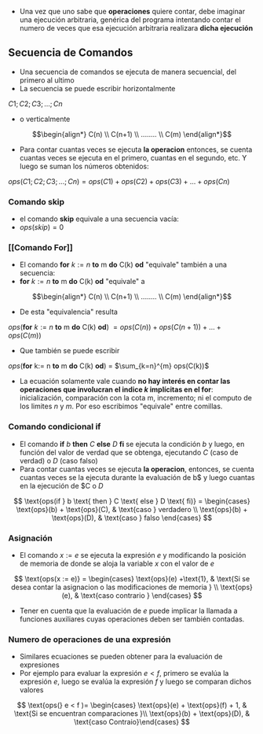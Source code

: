 - Una vez que uno sabe que **operaciones** quiere contar, debe imaginar una ejecución arbitraria, genérica del programa intentando contar el numero de veces que esa ejecución arbitraria realizara **dicha ejecución** 

## Secuencia de Comandos
- Una secuencia de comandos se ejecuta de manera secuencial, del primero al ultimo
- La secuencia se puede escribir horizontalmente

$C1; C2; C3; ...; Cn$

- o verticalmente

$$\begin{align*}
C(n) \\
C(n+1) \\
........ \\
C(m)
\end{align*}$$

- Para contar cuantas veces se ejecuta **la operacion** entonces, se cuenta cuantas veces se ejecuta en el primero, cuantas en el segundo, etc. Y luego se suman los números obtenidos:

 $ops(C1; C2; C3; ...; Cn) = ops(C1) + ops(C2) + ops(C3) + ... + ops(Cn)$

### Comando skip
- el comando **skip** equivale a una secuencia vacía:
- $ops(skip) = 0$

### [[Comando For]]
- El comando **for** $k:= n$ **to** m **do** C(k) **od**  "equivale" también a una secuencia:
- **for** $k:= n$ **to** m **do** C(k) **od** "equivale" a

$$\begin{align*}
C(n) \\
C(n+1) \\
........ \\
C(m)
\end{align*}$$

- De esta "equivalencia" resulta 

$ops$(**for** $k:= n$ **to** m **do** C(k) **od**) $= ops(C(n)) + ops(C(n+1)) + ... + ops(C(m))$

- Que también se puede escribir 

$ops$(**for** k:= n **to** m **do** C(k) **od**) = $\sum_{k=n}^{m} ops(C(k))$

- La ecuación solamente vale cuando **no hay interés en contar las operaciones que involucran el indice $k$ implícitas en el for**: inicialización, comparación con la cota m, incremento; ni el computo de los limites $n$ y $m$. Por eso escribimos "equivale" entre comillas.

### Comando condicional if
- El comando **if** $b$ **then** $C$ **else** $D$ **fi** se ejecuta la condición $b$ y luego, en función del valor de verdad que se obtenga, ejecutando $C$ (caso de verdad) o $D$ (caso falso)
- Para contar cuantas veces se ejecuta **la operacion**, entonces, se cuenta cuantas veces se la ejecuta durante la evaluación de b$ y luego cuantas en la ejecución de $C o $D$

$$ \text{ops(if } b \text{ then } C \text{ else } D \text{ fi)} = \begin{cases} \text{ops}(b) + \text{ops}(C), & \text{caso } verdadero \\ \text{ops}(b) + \text{ops}(D), & \text{caso } falso \end{cases} $$

### Asignación
- El comando $x:= e$ se ejecuta la expresión $e$ y modificando la posición de memoria de donde se aloja la variable $x$ con el valor de  $e$

$$ \text{ops(x := e)} = \begin{cases} \text{ops}(e) +\text{1}, & \text{Si se desea contar la asignacion o las modificaciones de memoria } \\ \text{ops}(e), & \text{caso contrario } \end{cases} $$

- Tener en cuenta que la evaluación de $e$ puede implicar la llamada a funciones auxiliares cuyas operaciones deben ser también contadas.

### Numero de operaciones de una expresión 
- Similares ecuaciones se pueden obtener para la evaluación de expresiones
- Por ejemplo para evaluar la expresión $e<f$, primero se evalúa la expresión $e$, luego se evalúa la expresión $f$ y luego se comparan dichos valores

$$ \text{ops(} e < f )= \begin{cases} \text{ops}(e) + \text{ops}(f) + 1, & \text{Si se encuentran comparaciones }\\ \text{ops}(b) + \text{ops}(D), & \text{caso Contraio}\end{cases} $$
